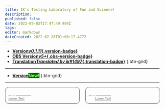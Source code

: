 ```yaml
---
title: IK's Testing Laboratory of Fun and Science!
description: 
published: false
date: 2022-09-03T17:47:49.404Z
tags: 
editor: markdown
dateCreated: 2022-07-28T01:00:17.477Z
---
```


* [**Version*v0.1.11*{.version-badge}**]()
* [**OBS Version*v5+*{.obs-version-badge}**]()
* [**Translation*Translated by ik#1497*{.translation-badge}**]()
{.btn-grid}

---

* [**Version<span class="version-badge" style="color: #9aff67!important; background-color: #006906!important;">New!</span>**]()
{.btn-grid}

---

<div id="lower-grid" style="display: grid; grid-template-columns: 1fr 1fr; grid-gap: 20px;"><a href="" id="lower-grid-border" style="border: 1px solid #333333; border-radius: 12px; width: 100%; display: flex;"><div id="lower-grid-border-spacing" style="margin: 10px;"><div id="lower-grid-1"><div id="lower-grid-upper" style="color: #ffffff">Upper Text</div><div id="lower-grid-bottom" style="font-size: 10px; margin-top: 3px; color: #6e6e6e;">Lower Text</div></div></div></a><a href="" id="lower-grid-border" style="border: 1px solid #333333; border-radius: 12px; width: 100%; display: flex;"><div id="lower-grid-border-spacing" style="margin: 10px;"><div id="lower-grid-2" style=""><div id="lower-grid-upper" style="text-align: right; position: right; color: #ffffff">Upper Text</div><div id="lower-grid-bottom" style="font-size: 10px; margin-top: 3px; text-align: right; position: right; color: #6e6e6e;">Lower Text</div></div></div></a></div>